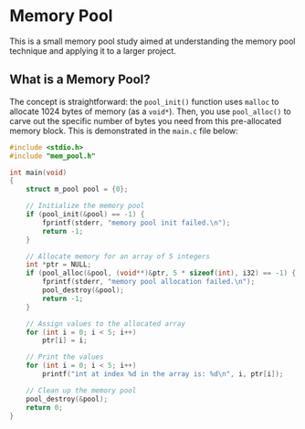 # Memory Pool

This is a small memory pool study aimed at understanding the memory pool technique and applying it to a larger project.

## What is a Memory Pool?

The concept is straightforward: the `pool_init()` function uses `malloc` to allocate 1024 bytes of memory (as a `void*`). Then, you use `pool_alloc()` to carve out the specific number of bytes you need from this pre-allocated memory block. This is demonstrated in the `main.c` file below:

```c
#include <stdio.h>
#include "mem_pool.h"

int main(void)
{
    struct m_pool pool = {0};

    // Initialize the memory pool
    if (pool_init(&pool) == -1) {
        fprintf(stderr, "memory pool init failed.\n");
        return -1;
    }

    // Allocate memory for an array of 5 integers
    int *ptr = NULL;
    if (pool_alloc(&pool, (void**)&ptr, 5 * sizeof(int), i32) == -1) {
        fprintf(stderr, "memory pool allocation failed.\n");
        pool_destroy(&pool);
        return -1;
    }

    // Assign values to the allocated array
    for (int i = 0; i < 5; i++)
        ptr[i] = i;

    // Print the values
    for (int i = 0; i < 5; i++)
        printf("int at index %d in the array is: %d\n", i, ptr[i]);

    // Clean up the memory pool
    pool_destroy(&pool);
    return 0;
}
```

